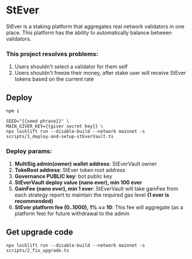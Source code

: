 # StEver

StEver is a staking platform that aggregates real network validators in one place. This platform
has the ability to automatically balance between validators.

### This project resolves problems:
1. Users shouldn't select a validator for them self
2. Users shouldn't freeze their money, after stake user will receive StEver tokens based on the current rate

 
## Deploy
```shell
npm i
```
```shell
SEED="{{seed phrase}}" \
MAIN_GIVER_KEY={{giver secret key}} \
npx locklift run --disable-build --network mainnet -s scripts/1_deploy-and-setup-stEverVault.ts
```
### Deploy params:
1. **MultiSig admin(owner) wallet address**: StEverVault owner
2. **TokeRoot address**: StEver token root address
3. **Governance PUBLIC key**: bot public key
4. **StEverVault deploy value (nano ever), min 100 ever**
5. **GainFee (nano ever), min 1 ever**: StEverVault will take gainFee from each strategy report to maintain the required gas level **(1 ever is recommended)**
6. **StEver platform fee (0..1000), 1% == 10**: This fee will aggregate (as a platform fee) for future withdrawal to the admin

## Get upgrade code

```shell
npx locklift run --disable-build --network mainnet -s scripts/2_fix_upgrade.ts
```





